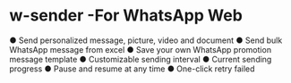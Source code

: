 # w-sender -For WhatsApp Web
● Send personalized message, picture, video and document
● Send bulk WhatsApp message from excel
● Save your own WhatsApp promotion message template
● Customizable sending interval
● Current sending progress
● Pause and resume at any time
● One-click retry failed

